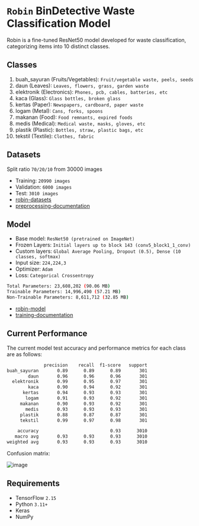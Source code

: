 # `Robin` BinDetective Waste Classification Model

Robin is a fine-tuned ResNet50 model developed for waste classification, categorizing items into 10 distinct classes.

## Classes
1. buah_sayuran (Fruits/Vegetables): `Fruit/vegetable waste, peels, seeds`
2. daun (Leaves): `Leaves, flowers, grass, garden waste`
3. elektronik (Electronics): `Phones, pcb, cables, batteries, etc`
4. kaca (Glass): `Glass bottles, broken glass`
5. kertas (Paper): `Newspapers, cardboard, paper waste`
6. logam (Metal): `Cans, forks, spoons`
7. makanan (Food): `Food remnants, expired foods`
8. medis (Medical): `Medical waste, masks, gloves, etc`
9. plastik (Plastic): `Bottles, straw, plastic bags, etc`
10. tekstil (Textile): `Clothes, fabric`

## Datasets
Split ratio `70/20/10` from 30000 images
- Training: `20990 images`
- Validation: `6000 images`
- Test: `3010 images`
- <a href='https://www.kaggle.com/datasets/bahiskaraananda/robin-base' target='_blank'>robin-datasets</a>
- <a href='https://github.com/Bin-Detective/bindetective-ml/blob/main/robin-lite-dataset-preparation.ipynb/' target='_blank'>preprocessing-documentation</a>

## Model
- Base model: `ResNet50 (pretrained on ImageNet)`
- Frozen Layers: `Initial layers up to block 143 (conv5_block1_1_conv)`
- Custom layers: `Global Average Pooling, Dropout (0.5), Dense (10 classes, softmax)`
- Input size: `224,224,3`
- Optimizer: `Adam`
- Loss: `Categorical Crossentropy`
```bash
Total Parameters: 23,608,202 (90.06 MB)
Trainable Parameters: 14,996,490 (57.21 MB)
Non-Trainable Parameters: 8,611,712 (32.85 MB)
```
- <a href='https://www.kaggle.com/models/bahiskaraananda/robin-resnet50' target='_blank'>robin-model</a>
- <a href='https://github.com/Bin-Detective/bindetective-ml/blob/main/robin-resnet50-finetuned.ipynb' target='_blank'>training-documentation</a>

## Current Performance
The current model test accuracy and performance metrics for each class are as follows:
```bash
              precision    recall  f1-score   support
buah_sayuran       0.89      0.89      0.89       301
        daun       0.96      0.96      0.96       301
  elektronik       0.99      0.95      0.97       301
        kaca       0.90      0.94      0.92       301
      kertas       0.94      0.93      0.93       301
       logam       0.91      0.93      0.92       301
     makanan       0.90      0.93      0.92       301
       medis       0.93      0.93      0.93       301
     plastik       0.88      0.87      0.87       301
     tekstil       0.99      0.97      0.98       301

    accuracy                           0.93      3010
   macro avg       0.93      0.93      0.93      3010
weighted avg       0.93      0.93      0.93      3010
```
Confusion matrix:

![image](https://github.com/user-attachments/assets/1f82f2ef-1c2d-46be-b718-af111d6b345e)

## Requirements
- TensorFlow `2.15`
- Python `3.11+`
- Keras
- NumPy
